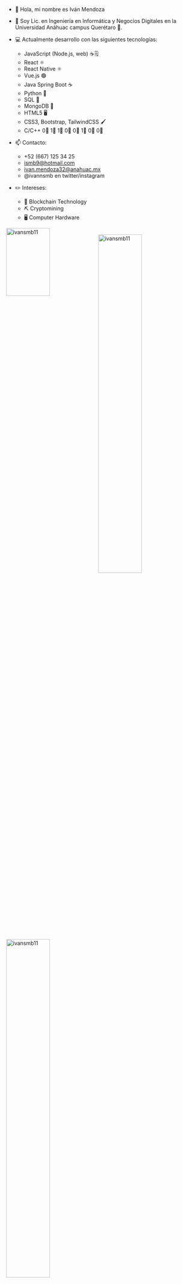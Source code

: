 - 👋 Hola, mi nombre es Iván Mendoza
- 📗 Soy Lic. en Ingeniería en Informática y Negocios Digitales en la Universidad Anáhuac campus Querétaro 🦁.
- 💻 Actualmente desarrollo con las siguientes tecnologías:

    - JavaScript (Node.js, web) ☕🗒️
    - React ⚛️
    - React Native ⚛️
    - Vue.js 🟢
    - Java Spring Boot ☕
    - Python 🐍
    - SQL 🔋
    - MongoDB 🍃
    - HTML5 🖥️
    - CSS3, Bootstrap, TailwindCSS 🖌️
    - C/C++ 0⃣ 1⃣ 1⃣ 0⃣ 0⃣ 1⃣ 0⃣ 0⃣


- 📫 Contacto:
    - +52 (667) 125 34 25
    - ismb9@hotmail.com
    - ivan.mendoza32@anahuac.mx
    - @ivannsmb en twitter/instagram

- ✏️ Intereses:
    - 🔗 Blockchain Technology
    - ⛏️ Cryptomining
    - 🖥️ Computer Hardware



<img height="180em" src="https://github-readme-stats.vercel.app/api/top-langs?username=ivansmb11&show_icons=true&locale=en&layout=compact&hide_border=true&theme=gotham&hide=Jupyter Notebook,CSS,SCSS,HTML,Less,Handlebars&langs_count=6" alt="ivansmb11" width="48%" align = "left"/>
<br/>

<img src="https://github-readme-streak-stats.herokuapp.com/?user=ivansmb11&theme=gotham&hide_border=true" alt="ivansmb11" width="48%" align = "left" >
<br/>

<img src="https://github-readme-stats.vercel.app/api?username=ivansmb11&show_icons=true&theme=gotham&hide_border=true" alt="ivansmb11" width="48%" align = "left"/>

